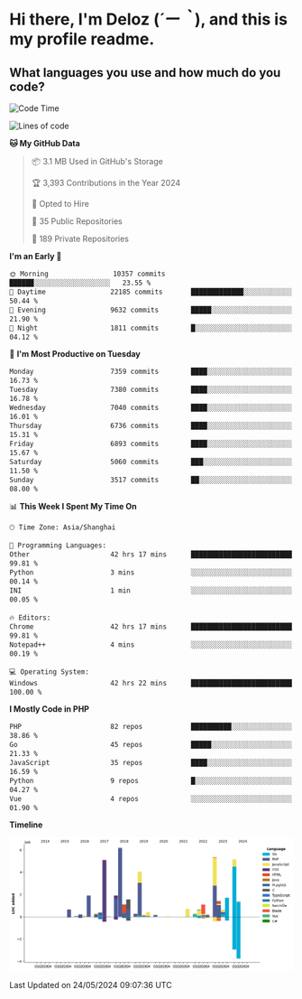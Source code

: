 # **Hi there, I'm Deloz (*´ー｀*), and this is my profile readme.**

## **What languages you use and how much do you code?**

<!--START_SECTION:waka-->
![Code Time](http://img.shields.io/badge/Code%20Time-4%2C051%20hrs%2058%20mins-blue)

![Lines of code](https://img.shields.io/badge/From%20Hello%20World%20I%27ve%20Written-42.8%20million%20lines%20of%20code-blue)

**🐱 My GitHub Data** 

> 📦 3.1 MB Used in GitHub's Storage 
 > 
> 🏆 3,393 Contributions in the Year 2024
 > 
> 💼 Opted to Hire
 > 
> 📜 35 Public Repositories 
 > 
> 🔑 189 Private Repositories 
 > 
**I'm an Early 🐤** 

```text
🌞 Morning                10357 commits       ██████░░░░░░░░░░░░░░░░░░░   23.55 % 
🌆 Daytime                22185 commits       █████████████░░░░░░░░░░░░   50.44 % 
🌃 Evening                9632 commits        █████░░░░░░░░░░░░░░░░░░░░   21.90 % 
🌙 Night                  1811 commits        █░░░░░░░░░░░░░░░░░░░░░░░░   04.12 % 
```
📅 **I'm Most Productive on Tuesday** 

```text
Monday                   7359 commits        ████░░░░░░░░░░░░░░░░░░░░░   16.73 % 
Tuesday                  7380 commits        ████░░░░░░░░░░░░░░░░░░░░░   16.78 % 
Wednesday                7040 commits        ████░░░░░░░░░░░░░░░░░░░░░   16.01 % 
Thursday                 6736 commits        ████░░░░░░░░░░░░░░░░░░░░░   15.31 % 
Friday                   6893 commits        ████░░░░░░░░░░░░░░░░░░░░░   15.67 % 
Saturday                 5060 commits        ███░░░░░░░░░░░░░░░░░░░░░░   11.50 % 
Sunday                   3517 commits        ██░░░░░░░░░░░░░░░░░░░░░░░   08.00 % 
```


📊 **This Week I Spent My Time On** 

```text
🕑︎ Time Zone: Asia/Shanghai

💬 Programming Languages: 
Other                    42 hrs 17 mins      █████████████████████████   99.81 % 
Python                   3 mins              ░░░░░░░░░░░░░░░░░░░░░░░░░   00.14 % 
INI                      1 min               ░░░░░░░░░░░░░░░░░░░░░░░░░   00.05 % 

🔥 Editors: 
Chrome                   42 hrs 17 mins      █████████████████████████   99.81 % 
Notepad++                4 mins              ░░░░░░░░░░░░░░░░░░░░░░░░░   00.19 % 

💻 Operating System: 
Windows                  42 hrs 22 mins      █████████████████████████   100.00 % 
```

**I Mostly Code in PHP** 

```text
PHP                      82 repos            ██████████░░░░░░░░░░░░░░░   38.86 % 
Go                       45 repos            █████░░░░░░░░░░░░░░░░░░░░   21.33 % 
JavaScript               35 repos            ████░░░░░░░░░░░░░░░░░░░░░   16.59 % 
Python                   9 repos             █░░░░░░░░░░░░░░░░░░░░░░░░   04.27 % 
Vue                      4 repos             ░░░░░░░░░░░░░░░░░░░░░░░░░   01.90 % 
```



**Timeline**

![Lines of Code chart](https://raw.githubusercontent.com/deloz/deloz/main/assets/bar_graph.png)


 Last Updated on 24/05/2024 09:07:36 UTC
<!--END_SECTION:waka-->
